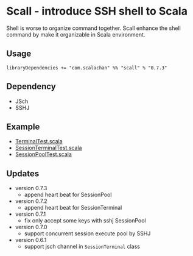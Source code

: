 # Scall - introduce SSH shell to Scala
Shell is worse to organize command together. Scall enhance the shell command by make it organizable in Scala environment.

## Usage
`libraryDependencies += "com.scalachan" %% "scall" % "0.7.3"`

## Dependency
- JSch
- SSHJ

## Example
- [TerminalTest.scala](https://github.com/LoranceChen/scall/blob/master/src/test/scala/lorance/scall/TerminalTest.scala)
- [SessionTerminalTest.scala](https://github.com/LoranceChen/scall/blob/master/src/test/scala/lorance/scall/SessionTerminalTest.scala)
- [SessionPoolTest.scala](https://github.com/LoranceChen/scall/blob/master/src/test/scala/lorance/scall/SessionPoolTest.scala)


## Updates
- version 0.7.3
  - append heart beat for SessionPool
- version 0.7.2
  - append heart beat for SessionTerminal
- version 0.7.1
  - fix only accept some keys with sshj SessionPool
- version 0.7.0
  - support concurrent session execute pool by SSHJ
- version 0.6.1
  - support jsch channel in `SessionTerminal` class
